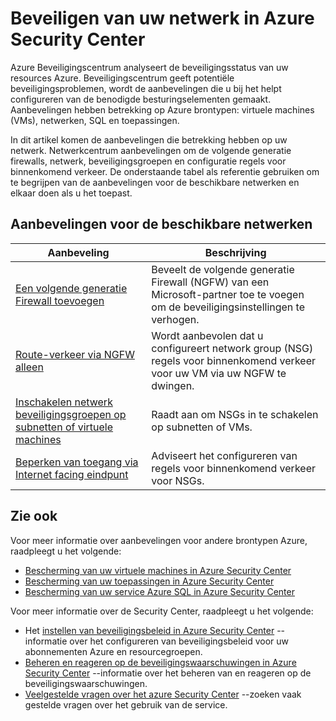 <properties
   pageTitle="Beveiligen van uw netwerk in Beveiligingscentrum Azure | Microsoft Azure"
   description="Dit document adressen in Azure Security Center aanbevelingen die u helpen bij het beveiligen van uw netwerk Azure en blijven met inachtneming van de regels voor het beveiligingsbeleid."
   services="security-center"
   documentationCenter="na"
   authors="TerryLanfear"
   manager="MBaldwin"
   editor=""/>

<tags
   ms.service="security-center"
   ms.devlang="na"
   ms.topic="article"
   ms.tgt_pltfrm="na"
   ms.workload="na"
   ms.date="08/04/2016"
   ms.author="terrylan"/>

# <a name="protecting-your-network-in-azure-security-center"></a>Beveiligen van uw netwerk in Azure Security Center

Azure Beveiligingscentrum analyseert de beveiligingsstatus van uw resources Azure. Beveiligingscentrum geeft potentiële beveiligingsproblemen, wordt de aanbevelingen die u bij het helpt configureren van de benodigde besturingselementen gemaakt.  Aanbevelingen hebben betrekking op Azure brontypen: virtuele machines (VMs), netwerken, SQL en toepassingen.

In dit artikel komen de aanbevelingen die betrekking hebben op uw netwerk.  Netwerkcentrum aanbevelingen om de volgende generatie firewalls, netwerk, beveiligingsgroepen en configuratie regels voor binnenkomend verkeer.  De onderstaande tabel als referentie gebruiken om te begrijpen van de aanbevelingen voor de beschikbare netwerken en elkaar doen als u het toepast.

## <a name="available-network-recommendations"></a>Aanbevelingen voor de beschikbare netwerken

|Aanbeveling|Beschrijving|
|-----|-----|
|[Een volgende generatie Firewall toevoegen](security-center-add-next-generation-firewall.md)|Beveelt de volgende generatie Firewall (NGFW) van een Microsoft-partner toe te voegen om de beveiligingsinstellingen te verhogen.|
|[Route-verkeer via NGFW alleen](security-center-add-next-generation-firewall.md#route-traffic-through-ngfw-only)|Wordt aanbevolen dat u configureert network group (NSG) regels voor binnenkomend verkeer voor uw VM via uw NGFW te dwingen.|
|[Inschakelen netwerk beveiligingsgroepen op subnetten of virtuele machines](security-center-enable-network-security-groups.md)|Raadt aan om NSGs in te schakelen op subnetten of VMs.|
|[Beperken van toegang via Internet facing eindpunt](security-center-restrict-access-through-internet-facing-endpoints.md)|Adviseert het configureren van regels voor binnenkomend verkeer voor NSGs.|

## <a name="see-also"></a>Zie ook

Voor meer informatie over aanbevelingen voor andere brontypen Azure, raadpleegt u het volgende:

- [Bescherming van uw virtuele machines in Azure Security Center](security-center-virtual-machine-recommendations.md)
- [Bescherming van uw toepassingen in Azure Security Center](security-center-application-recommendations.md)
- [Bescherming van uw service Azure SQL in Azure Security Center](security-center-sql-service-recommendations.md)

Voor meer informatie over de Security Center, raadpleegt u het volgende:

- Het [instellen van beveiligingsbeleid in Azure Security Center](security-center-policies.md) --informatie over het configureren van beveiligingsbeleid voor uw abonnementen Azure en resourcegroepen.
- [Beheren en reageren op de beveiligingswaarschuwingen in Azure Security Center](security-center-managing-and-responding-alerts.md) --informatie over het beheren van en reageren op de beveiligingswaarschuwingen.
- [Veelgestelde vragen over het azure Security Center](security-center-faq.md) --zoeken vaak gestelde vragen over het gebruik van de service.
